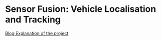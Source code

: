 # Sensor Fusion: Vehicle Localisation and Tracking

[Blog Explanation of the project](https://senans.github.io/Technical-Blog//2024/01/04/Sensor-Fusion-Vehicle-Localisation-and-Tracking/)
